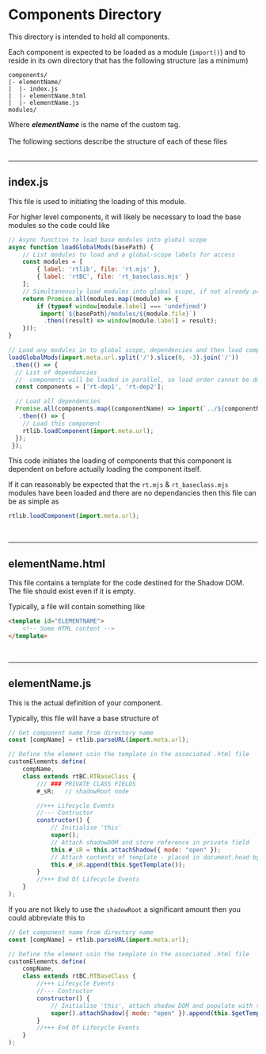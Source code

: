 # Components Directory #

This directory is intended to hold all components.

Each component is expected to be loaded as a module (`import()`) and to reside in its own directory that has the following structure (as a minimum)
```
components/
|- elementName/  
|  |- index.js  
|  |- elementName.html  
|  |- elementName.js
modules/
```
Where ***elementName*** is the name of the custom tag.  
&nbsp;  
The following sections describe the structure of each of these files  
&nbsp;  

---

## index.js

This file is used to initiating the loading of this module.  

For higher level components, it will likely be necessary to load the base modules so the code could like
```js
// Async function to load base modules into global scope
async function loadGlobalMods(basePath) {
    // List modules to load and a global-scope labels for access
    const modules = [
        { label: 'rtlib', file: 'rt.mjs' },
        { label: 'rtBC', file: 'rt_baseclass.mjs' }
    ];
    // Simultaneously load modules into global scope, if not already present
    return Promise.all(modules.map((module) => { 
        if (typeof window[module.label] === 'undefined') 
         import(`${basePath}/modules/${module.file}`)
          .then((result) => window[module.label] = result);
    }));
}

// Load any modules in to global scope, dependencies and then load component
loadGlobalMods(import.meta.url.split('/').slice(0, -3).join('/'))
 .then(() => {
  // List of dependancies
  //  components will be loaded in parallel, so load order cannot be depended on.
  const components = ['rt-dep1', 'rt-dep2'];

  // Load all dependencies
  Promise.all(components.map((componentName) => import(`../${componentName}/index.js`)))
   .then(() => {
    // Load this component
    rtlib.loadComponent(import.meta.url);
  });
 });
```
This code initiates the loading of components that this component is dependent on before actually loading the component itself.  
  
If it can reasonably be expected that the `rt.mjs` & `rt_baseclass.mjs` modules have been loaded and there are no dependancies then this file can be as simple as
```js
rtlib.loadComponent(import.meta.url);
```  
&nbsp;

---

## elementName.html
This file contains a template for the code destined for the Shadow DOM.  The file should exist even if it is empty.

Typically, a file will contain something like
```html
<template id="ELEMENTNAME">
    <!-- Some HTML content -->
</template>
```  
&nbsp;  

---

## elementName.js
This is the actual definition of your component.

Typically, this file will have a base structure of
```js
// Get component name from directory name
const [compName] = rtlib.parseURL(import.meta.url);

// Define the element usin the template in the associated .html file
customElements.define(
    compName,
    class extends rtBC.RTBaseClass {
        /// ### PRIVATE CLASS FIELDS
        #_sR;   // shadowRoot node

        //+++ Lifecycle Events
        //--- Contructor
        constructor() {
            // Initialise 'this'
            super();
            // Attach shadowDOM and store reference in private field
            this.#_sR = this.attachShadow({ mode: "open" });
            // Attach contents of template - placed in document.head by LoadComponent()
            this.#_sR.append(this.$getTemplate());
        }
        //+++ End Of Lifecycle Events
    }
);
```
If you are not likely to use the `shadowRoot` a significant amount then you could abbreviate this to
```js
// Get component name from directory name
const [compName] = rtlib.parseURL(import.meta.url);

// Define the element usin the template in the associated .html file
customElements.define(
    compName,
    class extends rtBC.RTBaseClass {
        //+++ Lifecycle Events
        //--- Contructor
        constructor() {
            // Initialise 'this', attach shadow DOM and populate with template
            super().attachShadow({ mode: "open" }).append(this.$getTemplate());
        }
        //+++ End Of Lifecycle Events
    }
);
```
